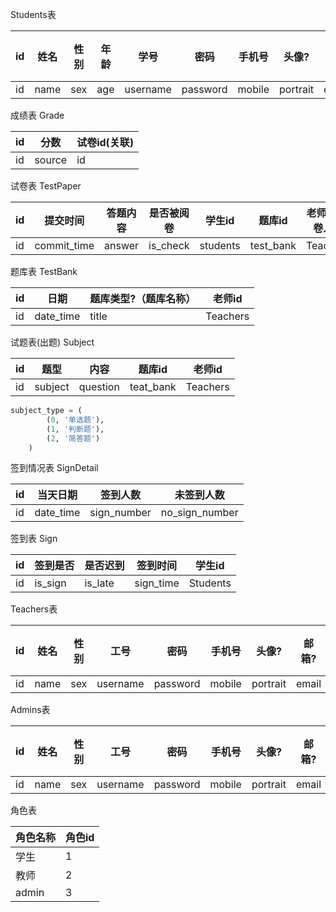 Students表

| id   | 姓名 | 性别 | 年龄|学号     | 密码     | 手机号 | 头像?    | 邮箱? | 创建时间    | 班级    | 状态(是否在读) |
| ---- | ---- | ---- |---| -------- | -------- | ------ | -------- | ----- | ----------- | ------- | -------------- |
| id   | name | sex  |age| username | password | mobile | portrait | email | create_time | classes | status         |
             
成绩表 Grade

| id   | 分数 | 试卷id(关联) | 
| ---- | ---- | ---- | 
| id   | source | id  |


试卷表 TestPaper

| id   | 提交时间 | 答题内容 | 是否被阅卷     | 学生id     | 题库id | 老师id(阅卷人)?    |
| ---- | ---- | ---- | -------- | -------- | ------ | -------- |
| id   | commit_time | answer  | is_check | students | test_bank | Teachers |


题库表 TestBank

| id   | 日期 | 题库类型?（题库名称） | 老师id |
| ---- | ---- | ---- |  ---- | 
| id   | date_time | title  |Teachers |           

试题表(出题) Subject

| id   | 题型 | 内容 | 题库id | 老师id |
| ---- | ---- | ---- |  ---- | ---- |
| id   | subject | question| teat_bank |Teachers |    

```python
subject_type = (
        (0, '单选题'),
        (1, '判断题'),
        (2, '简答题')
    )
```
签到情况表 SignDetail

|id| 当天日期   | 签到人数 | 未签到人数 | 
|---| ---- | ---- | ---- | 
|id| date_time   | sign_number | no_sign_number  |

签到表 Sign

| id   | 签到是否 | 是否迟到 | 签到时间 | 学生id|
| ---- | ---- | ---- |  ---- | ---|
| id   | is_sign | is_late  |sign_time |Students |  


Teachers表

| id   | 姓名 | 性别 | 工号     | 密码     | 手机号 | 头像?    | 邮箱? | 创建时间    | 状态(是否在读) |
| ---- | ---- | ---- | -------- | -------- | ------ | -------- | ----- | ------- | -------------- |
| id   | name | sex  | username | password | mobile | portrait | email | create_time |  status         |
        
Admins表

| id   | 姓名 | 性别 |工号     | 密码     | 手机号 | 头像?    | 邮箱? | 创建时间       | 状态(是否在读) |
| ---- | ---- | ---- | -------- | -------- | ------ | -------- | ----- | -----------  | -------------- |
| id   | name | sex  | username | password | mobile | portrait | email | create_time  | status         |
        

角色表

| 角色名称 |    角色id|
| ---- | ---- |
| 学生    |       1|
| 教师    |       2|
| admin   |      3|